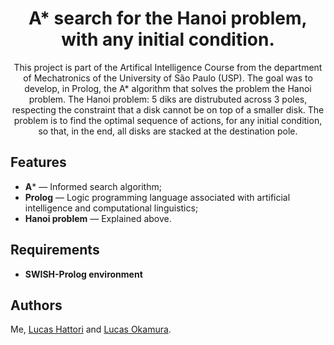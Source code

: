 
<h1 align="center">
A* search for the Hanoi problem, with any initial condition.
</h1>

<p align="center">
    This project is part of the Artifical Intelligence Course from the department of Mechatronics of the University of São Paulo (USP). The goal was to develop, in Prolog, the A* algorithm that solves the problem the Hanoi problem. The Hanoi problem: 5 diks are distrubuted across 3 poles, respecting the constraint that a disk cannot be on top of a smaller disk. The problem is to find the optimal sequence of actions, for any initial condition, so that, in the end, all disks are stacked at the destination pole. 
</p>

## Features
[//]: # (Add the features of your project here:)

- **A*** — Informed search algorithm;
- **Prolog** —  Logic programming language associated with artificial intelligence and computational linguistics;
- **Hanoi problem** — Explained above.

## Requirements

- **SWISH-Prolog environment**

## Authors

Me, [Lucas Hattori](https://github.com/lucas-hattori-costa) and [Lucas Okamura](https://github.com/Lucas-Okamura).

